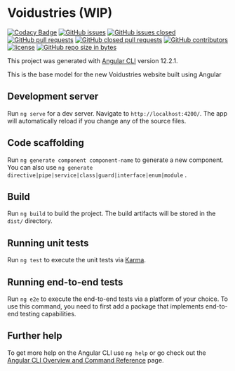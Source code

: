 # Voidustries (WIP)

[![Codacy Badge](https://app.codacy.com/project/badge/Grade/d6398e04f79540db888a2503643a8773)](https://www.codacy.com/gh/Voidustries/Voidustries.github.io/dashboard?utm_source=github.com&amp;utm_medium=referral&amp;utm_content=Voidustries/Voidustries.github.io&amp;utm_campaign=Badge_Grade)
[![GitHub issues](https://img.shields.io/github/issues-raw/voidustries/Voidustries.github.io.svg?style=flat-square)](https://github.com/Voidustries/Voidustries.github.io/issues)
[![GitHub issues closed](https://img.shields.io/github/issues-closed-raw/voidustries/Voidustries.github.io.svg?style=flat-square)](https://github.com/Voidustries/Voidustries.github.io/issues)
[![GitHub pull requests](https://img.shields.io/github/issues-pr-raw/voidustries/Voidustries.github.io.svg?style=flat-square)](https://github.com/Voidustries/Voidustries.github.io/pulls)
[![GitHub closed pull requests](https://img.shields.io/github/issues-pr-closed-raw/voidustries/Voidustries.github.io.svg?style=flat-square)](https://github.com/Voidustries/Voidustries.github.io/pulls)
[![GitHub contributors](https://img.shields.io/github/contributors/voidustries/Voidustries.github.io.svg?style=flat-square)](https://github.com/Voidustries/Voidustries.github.io/graphs/contributors)
[![license](https://img.shields.io/github/license/voidustries/Voidustries.github.io.svg?style=flat-square)](https://github.com/Voidustries/Voidustries.github.io/blob/master/LICENSE)
[![GitHub repo size in bytes](https://img.shields.io/github/repo-size/voidustries/Voidustries.github.io.svg?style=flat-square)](https://github.com/Voidustries/Voidustries.github.io)

This project was generated with
[Angular CLI](https://github.com/angular/angular-cli) version 12.2.1.

This is the base model for the new Voidustries website built using Angular

## Development server

Run `ng serve` for a dev server. Navigate to `http://localhost:4200/`. The app
will automatically reload if you change any of the source files.

## Code scaffolding

Run `ng generate component component-name` to generate a new component. You can
also use `ng generate directive|pipe|service|class|guard|interface|enum|module`
.

## Build

Run `ng build` to build the project. The build artifacts will be stored in the
`dist/` directory.

## Running unit tests

Run `ng test` to execute the unit tests via
[Karma](https://karma-runner.github.io).

## Running end-to-end tests

Run `ng e2e` to execute the end-to-end tests via a platform of your choice. To
use this command, you need to first add a package that implements end-to-end
testing capabilities.

## Further help

To get more help on the Angular CLI use `ng help` or go check out the
[Angular CLI Overview and Command Reference](https://angular.io/cli) page.
